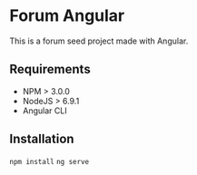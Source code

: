 # Forum Angular
This is a forum seed project made with Angular.

## Requirements
* NPM > 3.0.0
* NodeJS > 6.9.1
* Angular CLI

## Installation
`npm install`
`ng serve`